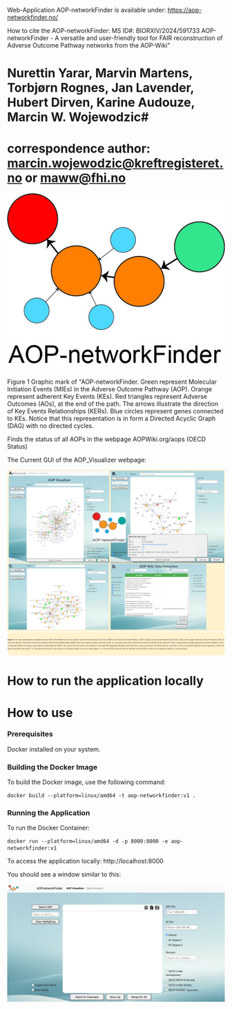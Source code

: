 Web-Application AOP-networkFinder is available under:
https://aop-networkfinder.no/


How to cite the AOP-networkFinder:
MS ID#: BIORXIV/2024/591733
AOP-networkFinder - A versatile and user-friendly tool for FAIR reconstruction of Adverse Outcome Pathway networks from the AOP-Wiki"
# Nurettin Yarar, Marvin Martens, Torbjørn Rognes, Jan Lavender, Hubert Dirven, Karine Audouze, Marcin W. Wojewodzic#
# correspondence author: marcin.wojewodzic@kreftregisteret.no or maww@fhi.no




![alt text|100](/images/AOP-networkFinder_for_paper.jpg)

Figure 1 Graphic mark of "AOP-networkFinder. Green represent Molecular Initiation Events (MIEs) in the Adverse Outcome Pathway (AOP). Orange represent adherent Key Events (KEs). Red triangles represent Adverse Outcomes (AOs), at the end of the path. The arrows illustrate the direction of Key Events Relationships (KERs). Blue circles represent genes connected to KEs. Notice that this representation is in form a Directed Acyclic Graph (DAG) with no directed cycles.

Finds the status of all AOPs in the webpage AOPWiki.org/aops (OECD Status)


The Current GUI of the AOP_Visualizer webpage:

 ![main window](/images/Figures_AOP-network-finder_02032024-Figure1_Jan.jpg)


 # How to run the application locally

# How to use

### Prerequisites
Docker installed on your system.

### Building the Docker Image
To build the Docker image, use the following command:
```
docker build --platform=linux/amd64 -t aop-networkfinder:v1 .
```

### Running the Application

To run the Docker Container:
```
docker run --platform=linux/amd64 -d -p 8000:8000 -e aop-networkfinder:v1
```

To access the application locally:
http://localhost:8000

You should see a window similar to this:

![main window](/images/AOPnetworkFinder_main_page.png)

